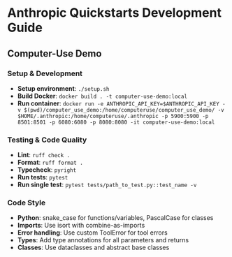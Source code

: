 # Anthropic Quickstarts Development Guide

## Computer-Use Demo

### Setup & Development

- **Setup environment**: `./setup.sh`
- **Build Docker**: `docker build . -t computer-use-demo:local`
- **Run container**: `docker run -e ANTHROPIC_API_KEY=$ANTHROPIC_API_KEY -v $(pwd)/computer_use_demo:/home/computeruse/computer_use_demo/ -v $HOME/.anthropic:/home/computeruse/.anthropic -p 5900:5900 -p 8501:8501 -p 6080:6080 -p 8080:8080 -it computer-use-demo:local`

### Testing & Code Quality

- **Lint**: `ruff check .`
- **Format**: `ruff format .`
- **Typecheck**: `pyright`
- **Run tests**: `pytest`
- **Run single test**: `pytest tests/path_to_test.py::test_name -v`

### Code Style

- **Python**: snake_case for functions/variables, PascalCase for classes
- **Imports**: Use isort with combine-as-imports
- **Error handling**: Use custom ToolError for tool errors
- **Types**: Add type annotations for all parameters and returns
- **Classes**: Use dataclasses and abstract base classes
